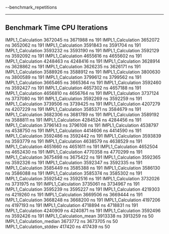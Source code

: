 --benchmark_repetitions

----------------------------------------------------------------
Benchmark                         Time           CPU Iterations
----------------------------------------------------------------
IMPL1_Calculation           3672045 ns    3671988 ns        191
IMPL1_Calculation           3652072 ns    3652062 ns        191
IMPL1_Calculation           3591843 ns    3591704 ns        191
IMPL1_Calculation           3593232 ns    3593190 ns        191
IMPL1_Calculation           3592129 ns    3592092 ns        191
IMPL1_Calculation           4655616 ns    4655602 ns        191
IMPL1_Calculation           4248463 ns    4248416 ns        191
IMPL1_Calculation           3628914 ns    3628862 ns        191
IMPL1_Calculation           3626235 ns    3626171 ns        191
IMPL1_Calculation           3588926 ns    3588912 ns        191
IMPL1_Calculation           3800630 ns    3800589 ns        191
IMPL1_Calculation           3799612 ns    3799562 ns        191
IMPL1_Calculation           3665465 ns    3665364 ns        191
IMPL1_Calculation           3592460 ns    3592427 ns        191
IMPL1_Calculation           4657302 ns    4657188 ns        191
IMPL1_Calculation           4656810 ns    4656764 ns        191
IMPL1_Calculation           3737124 ns    3737080 ns        191
IMPL1_Calculation           3592269 ns    3592259 ns        191
IMPL1_Calculation           3739506 ns    3739425 ns        191
IMPL1_Calculation           4207279 ns    4207229 ns        191
IMPL1_Calculation           3585371 ns    3584679 ns        191
IMPL1_Calculation           3682306 ns    3681789 ns        191
IMPL1_Calculation           3589192 ns    3588811 ns        191
IMPL1_Calculation           4284524 ns    4284456 ns        191
IMPL1_Calculation           3796143 ns    3796108 ns        191
IMPL1_Calculation           4538797 ns    4538750 ns        191
IMPL1_Calculation           4414606 ns    4414590 ns        191
IMPL1_Calculation           3592486 ns    3592442 ns        191
IMPL1_Calculation           3593839 ns    3593779 ns        191
IMPL1_Calculation           4638579 ns    4638529 ns        191
IMPL1_Calculation           4651660 ns    4651611 ns        191
IMPL1_Calculation           4652504 ns    4652430 ns        191
IMPL1_Calculation           4770358 ns    4770299 ns        191
IMPL1_Calculation           3675498 ns    3675422 ns        191
IMPL1_Calculation           3592365 ns    3592326 ns        191
IMPL1_Calculation           3592347 ns    3592335 ns        191
IMPL1_Calculation           3585449 ns    3585388 ns        191
IMPL1_Calculation           3586130 ns    3586088 ns        191
IMPL1_Calculation           3585374 ns    3585302 ns        191
IMPL1_Calculation           3592542 ns    3592516 ns        191
IMPL1_Calculation           3732026 ns    3731975 ns        191
IMPL1_Calculation           3735061 ns    3734967 ns        191
IMPL1_Calculation           3595239 ns    3595227 ns        191
IMPL1_Calculation           4219303 ns    4219260 ns        191
IMPL1_Calculation           3669506 ns    3669444 ns        191
IMPL1_Calculation           3668248 ns    3668200 ns        191
IMPL1_Calculation           4197206 ns    4197193 ns        191
IMPL1_Calculation           4718894 ns    4718831 ns        191
IMPL1_Calculation           4240909 ns    4240871 ns        191
IMPL1_Calculation           3592496 ns    3592426 ns        191
IMPL1_Calculation_mean      3913338 ns    3913259 ns         50
IMPL1_Calculation_median    3673772 ns    3673705 ns         50
IMPL1_Calculation_stddev     417420 ns     417439 ns         50
